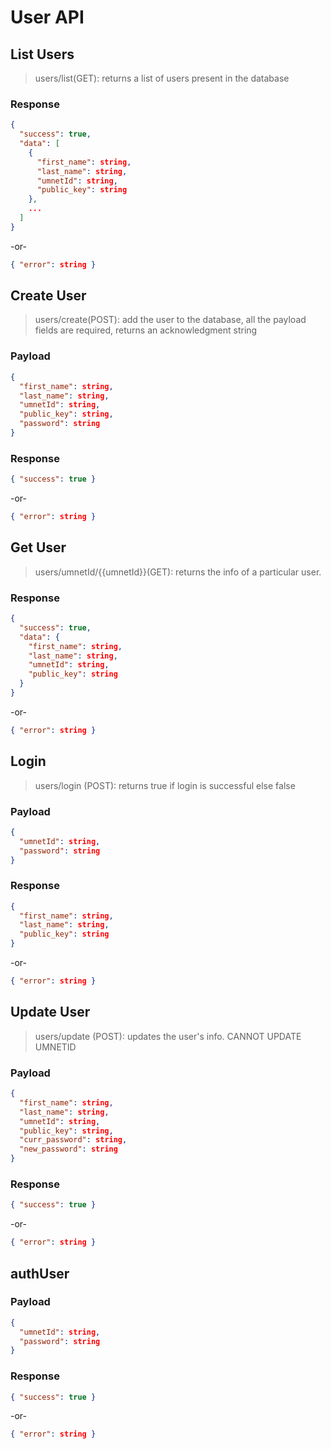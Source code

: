 # User API

## List Users

> users/list(GET): returns a list of users present in the database

### Response

```json
{
  "success": true,
  "data": [
    {
      "first_name": string,
      "last_name": string,
      "umnetId": string,
      "public_key": string
    },
    ...
  ]
}
```

-or-

```json
{ "error": string }
```

## Create User

> users/create(POST): add the user to the database, all the payload fields are required, returns an acknowledgment string

### Payload

```json
{
  "first_name": string,
  "last_name": string,
  "umnetId": string,
  "public_key": string,
  "password": string
}
```

### Response

```json
{ "success": true }
```

-or-

```json
{ "error": string }
```

## Get User

> users/umnetId/{{umnetId}}(GET): returns the info of a particular user.

### Response

```json
{
  "success": true,
  "data": {
    "first_name": string,
    "last_name": string,
    "umnetId": string,
    "public_key": string
  }
}
```

-or-

```json
{ "error": string }
```

## Login

> users/login (POST): returns true if login is successful else false

### Payload

```json
{
  "umnetId": string,
  "password": string
}
```

### Response

```json
{
  "first_name": string,
  "last_name": string,
  "public_key": string
}
```

-or-

```json
{ "error": string }
```

## Update User

> users/update (POST): updates the user's info. CANNOT UPDATE UMNETID

### Payload

```json
{
  "first_name": string,
  "last_name": string,
  "umnetId": string,
  "public_key": string,
  "curr_password": string,
  "new_password": string
}
```

### Response

```json
{ "success": true }
```

-or-

```json
{ "error": string }
```

## authUser

### Payload

```json
{
  "umnetId": string,
  "password": string
}
```

### Response

```json
{ "success": true }
```

-or-

```json
{ "error": string }
```
